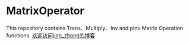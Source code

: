 # MatrixOperator
This repository contains Trans、Multiply、Inv and pInv Matrix Operation functions.
[欢迎访问jing_zhong的博客](https://blog.csdn.net/jing_zhong/article/details/124580293?spm=1001.2014.3001.5501)
